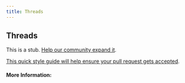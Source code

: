 ```yaml
---
title: Threads
---
```


## Threads

This is a stub. [Help our community expand it](https://github.com/freecodecamp/guides/tree/master/src/pages/articles/computer-science/threads/index.md).

[This quick style guide will help ensure your pull request gets accepted](https://github.com/freeCodeCamp/guides/blob/master/README.md).

<!-- The article goes here, in GitHub-flavored Markdown. Feel free to add YouTube videos, images, and CodePen/JSBin embeds  -->

#### More Information:
<!-- Please add any articles you think might be helpful to read before writing the article -->


